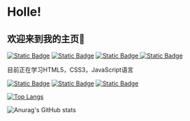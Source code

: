 # Holle!
## 欢迎来到我的主页👏


[![Static Badge](https://img.shields.io/badge/Github-black?logo=Github)](https://github.com/xzyl4303)
[![Static Badge](https://img.shields.io/badge/blogger-orange?logo=blogger&logoColor=%23ffffff)](https://xgwji.blogspot.com/)
[![Static Badge](https://img.shields.io/badge/BiliBili-pink?logo=bilibili)
](https://space.bilibili.com/1179220018)
[![Static Badge](https://img.shields.io/badge/%E4%B8%AA%E4%BA%BA%E7%BD%91%E7%AB%99-grey?logo=Github)](https://www.xzyl4303.github.io/xzyl4303)


目前正在学习HTML5，CSS3，JavaScript语言


[![Static Badge](https://img.shields.io/badge/HTML5-orange?logo=HTML5&logoColor=%23ffffff)](#)
[![Static Badge](https://img.shields.io/badge/CSS3-blue?logo=CSS3&logoColor=%23ffffff)](#)
[![Static Badge](https://img.shields.io/badge/JavaScript-yellow?logo=Javascript&logoColor=%23ffffff)](#)



[![Top Langs](https://github-readme-stats.vercel.app/api/top-langs/?username=xzyl4303&layout=compact)](https://github.com/anuraghazra/github-readme-stats)

![Anurag's GitHub stats](https://github-readme-stats.vercel.app/api?username=xzyl4303&show_icons=true&theme=graywhite)



